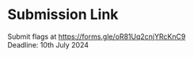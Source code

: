 # Submission Link
Submit flags at https://forms.gle/oR81Uq2cnjYRcKnC9 <br>
Deadline: 10th July 2024
